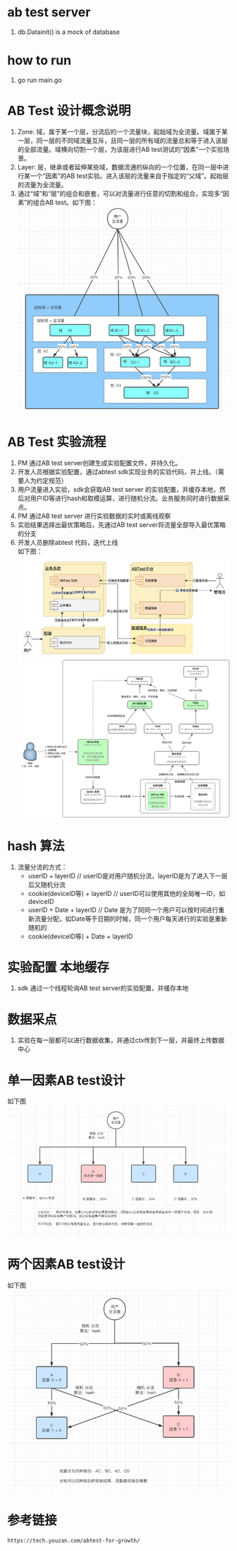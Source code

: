 # ab test server
1. db.Datainit() is a mock of database

# how to run
1. go run main.go

# AB Test 设计概念说明
1. Zone: 域，属于某一个层，分流后的一个流量块，起始域为全流量。域属于某一层，同一层的不同域流量互斥，且同一层的所有域的流量总和等于进入该层的全部流量。域横向切割一个层，为该层进行AB test测试的“因素”一个实验场景。
2. Layer: 层，继承或者延伸某些域，数据流通的纵向的一个位置，在同一层中进行某一个“因素”的AB test实验。进入该层的流量来自于指定的“父域”。起始层的流量为全流量。
3. 通过“域”和“层”的组合和嵌套，可以对流量进行任意的切割和组合，实现多“因素”的组合AB test。如下图：
![avatar](zone.png)

# AB Test 实验流程
1. PM 通过AB test server创建生成实验配置文件，并持久化。
2. 开发人员根据实验配置，通过abtest sdk实现业务的实验代码，并上线。（需要人为约定规范）
3. 用户流量进入实验，sdk会获取AB test server 的实验配置，并缓存本地，然后对用户ID等进行hash和取模运算，进行随机分流。业务服务同时进行数据采点。
4. PM 通过AB test server 进行实验数据的实时或离线观察
5. 实验结果选择出最优策略后，先通过AB test server将流量全部导入最优策略的分支
6. 开发人员删除abtest 代码，迭代上线   
如下图：
![avatar](system.png)
![avatar](system2.png)

# hash 算法
1. 	流量分流的方式：
	- userID + layerID // userID是对用户随机分流，layerID是为了进入下一层后又随机分流
	- cookie(deviceID等) + layerID // userID可以使用其他的全局唯一ID，如 deviceID
	- userID + Date + layerID  // Date 是为了同同一个用户可以按时间进行重新流量分配，如Date等于日期的时候，同一个用户每天进行的实验是重新随机的
	- cookie(deviceID等) + Date + layerID

# 实验配置 本地缓存
1. sdk 通过一个线程轮询AB test server的实验配置，并缓存本地

# 数据采点
1. 实验在每一层都可以进行数据收集，并通过ctx传到下一层，并最终上传数据中心

# 单一因素AB test设计
如下图  
![avatar](one.png)

# 两个因素AB test设计
如下图
![avatar](two.png)



# 参考链接
```
https://tech.youzan.com/abtest-for-growth/
``` 